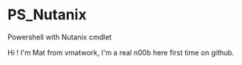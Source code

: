 # PS_Nutanix
Powershell with Nutanix cmdlet

Hi ! I'm Mat from vmatwork, I'm a real n00b here first time on github.
